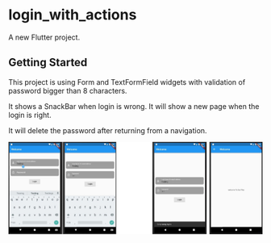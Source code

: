 # login_with_actions

A new Flutter project.

## Getting Started

This project is using Form and TextFormField widgets with validation of password bigger than 8 characters.

It shows a SnackBar when login is wrong. It will show a new page when the login is right.

It will delete the password after returning from a navigation. 

![](image.JPG)
